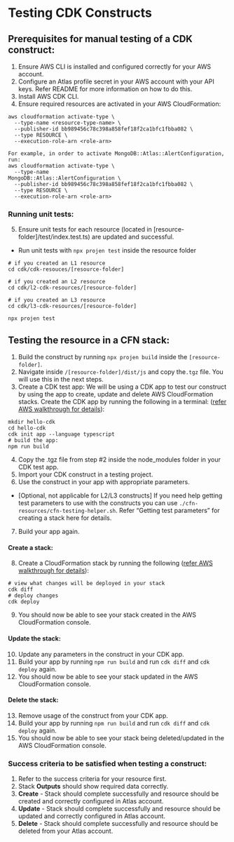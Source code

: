 # Testing CDK Constructs

## Prerequisites for manual testing of a CDK construct:
1. Ensure AWS CLI is installed and configured correctly for your AWS account.
2. Configure an Atlas profile secret in your AWS account with your API keys. Refer README for more information on how to do this.
3. Install AWS CDK CLI.
4. Ensure required resources are activated in your AWS CloudFormation:
```
aws cloudformation activate-type \
  --type-name <resource-type-name> \
  --publisher-id bb989456c78c398a858fef18f2ca1bfc1fbba082 \
  --type RESOURCE \
  --execution-role-arn <role-arn>

For example, in order to activate MongoDB::Atlas::AlertConfiguration, run:
aws cloudformation activate-type \
  --type-name 
MongoDB::Atlas::AlertConfiguration \
  --publisher-id bb989456c78c398a858fef18f2ca1bfc1fbba082 \
  --type RESOURCE \
  --execution-role-arn <role-arn>
```
### Running unit tests:
5. Ensure unit tests for each resource (located in [resource-folder]/test/index.test.ts) are updated and successful.
 - Run unit tests with `npx projen test` inside the resource folder
```
# if you created an L1 resource
cd cdk/cdk-resouces/[resource-folder]

# if you created an L2 resource
cd cdk/l2-cdk-resources/[resource-folder]

# if you created an L3 resource
cd cdk/l3-cdk-resources/[resource-folder]

npx projen test 
```

## Testing the resource in a CFN stack:
1. Build the construct by running `npx projen build` inside the `[resource-folder]`.
2. Navigate inside `/[resource-folder]/dist/js` and copy the`.tgz` file. You will use this in the next steps.
3. Create a CDK test app: We will be using a CDK app to test our construct by using the app to create, update and delete AWS CloudFormation stacks.
Create the CDK app by running the following in a terminal: ([refer AWS walkthrough for details](https://docs.aws.amazon.com/cdk/v2/guide/hello_world.html#hello_world_tutorial_create_app)):
```
mkdir hello-cdk
cd hello-cdk
cdk init app --language typescript
# build the app:
npm run build
```
4. Copy the .tgz file from step #2 inside the node_modules folder in your CDK test app.
5. Import your CDK construct in a testing project.
6. Use the construct in your app with appropriate parameters.
 - [Optional, not applicable for L2/L3 constructs] If you need help getting test parameters to use with the constructs you can use `./cfn-resources/cfn-testing-helper.sh`. Refer “Getting test parameters” for creating a stack here for details.
7. Build your app again.

#### Create a stack:
8. Create a CloudFormation stack by running the following ([refer AWS walkthrough for details](https://docs.aws.amazon.com/cdk/v2/guide/hello_world.html#hello_world_tutorial_deploy)):
```
# view what changes will be deployed in your stack
cdk diff
# deploy changes
cdk deploy
```
9. You should now be able to see your stack created in the AWS CloudFormation console.

#### Update the stack:
10. Update any parameters in the construct in your CDK app.
11. Build your app by running `npm run build` and run `cdk diff` and `cdk deploy` again.
12. You should now be able to see your stack updated in the AWS CloudFormation console.

#### Delete the stack:
13. Remove usage of the construct from your CDK app.
14. Build your app by running `npm run build` and run `cdk diff` and `cdk deploy` again.
15. You should now be able to see your stack being deleted/updated in the AWS CloudFormation console.

### Success criteria to be satisfied when testing a construct:
1. Refer to the success criteria for your resource first.
2. Stack **Outputs** should show required data correctly.
3. **Create** - Stack should complete successfully and resource should be created and correctly configured in Atlas account.
4. **Update** - Stack should complete successfully and resource should be updated and correctly configured in Atlas account.
5. **Delete** - Stack should complete successfully and resource should be deleted from your Atlas account.
